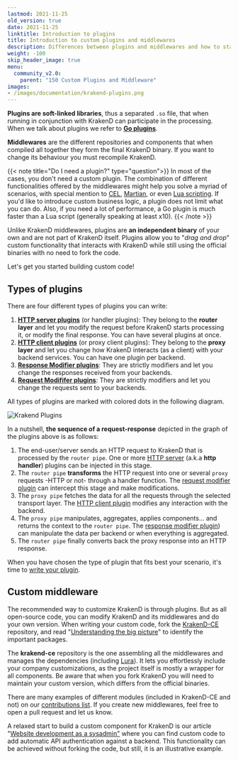 ```yaml
---
lastmod: 2021-11-25
old_version: true
date: 2021-11-25
linktitle: Introduction to plugins
title: Introduction to custom plugins and middlewares
description: Differences between plugins and middlewares and how to start using your own plugins
weight: -100
skip_header_image: true
menu:
  community_v2.0:
    parent: "150 Custom Plugins and Middleware"
images:
- /images/documentation/krakend-plugins.png
---
```


**Plugins are soft-linked libraries**, thus a separated `.so` file, that when running in conjunction with KrakenD can participate in the processing. When we talk about plugins we refer to **[Go plugins](https://golang.org/pkg/plugin/)**.

**Middlewares** are the different repositories and components that when compiled all together they form the final KrakenD binary. If you want to change its behaviour you must recompile KrakenD.

{{< note title="Do I need a plugin?" type="question">}}
In most of the cases, you don't need a custom plugin. The combination of different functionalities offered by the middlewares might help you solve a myriad of scenarios, with special mention to [CEL](/docs/v2.0/endpoints/common-expression-language-cel/), [Martian](/docs/v2.0/backends/martian/), or even [Lua scripting](/docs/v2.0/endpoints/lua/). If you'd like to introduce custom business logic, a plugin does not limit what you can do. Also, if you need a lot of performance, a Go plugin is much faster than a Lua script (generally speaking at least x10).
{{< /note >}}

Unlike KrakenD middlewares, plugins are **an independent binary** of your own and are not part of KrakenD itself. Plugins allow you to "*drag and drop*" custom functionality that interacts with KrakenD while still using the official binaries with no need to fork the code.

Let's get you started building custom code!

## Types of plugins
There are four different types of plugins you can write:

1.  **[HTTP server plugins](/docs/v2.0/extending/http-server-plugins/)** (or handler plugins): They belong to the **router layer** and let you modify the request before KrakenD starts processing it, or modify the final response. You can have several plugins at once.
2.  **[HTTP client plugins](/docs/v2.0/extending/http-client-plugins/)** (or proxy client plugins): They belong to the **proxy layer** and let you change how KrakenD interacts (as a client) with your backend services. You can have one plugin per backend.
3.  **[Response Modifier plugins](/docs/v2.0/extending/plugin-modifiers/)**: They are strictly modifiers and let you change the responses received from your backends.
4.  **[Request Modififer plugins](/docs/v2.0/extending/plugin-modifiers/)**: They are strictly modifiers and let you change the requests sent to your backends.


All types of plugins are marked with colored dots in the following diagram.

![Krakend Plugins](/images/documentation/krakend-plugins.png)

In a nutshell, **the sequence of a request-response** depicted in the graph of the plugins above is as follows:

1.  The end-user/server sends an HTTP request to KrakenD that is processed by the `router pipe`. One or more [HTTP server](/docs/v2.0/extending/http-server-plugins/) (a.k.a **http handler**) plugins can be injected in this stage.
2.  The `router pipe` **transforms** the HTTP request into one or several `proxy` requests -HTTP or not- through a handler function. The [request modifier plugin](/docs/v2.0/extending/plugin-modifiers/) can intercept this stage and make modifications.
3.  The `proxy pipe` fetches the data for all the requests through the selected transport layer. The [HTTP client plugin](/docs/v2.0/extending/http-client-plugins/) modifies any interaction with the backend.
4.  The `proxy pipe` manipulates, aggregates, applies components... and returns the context to the `router pipe`. The [response modifier plugin](/docs/v2.0/extending/plugin-modifiers/)) can manipulate the data per backend or when everything is aggregated.
5.  The `router pipe` finally converts back the proxy response into an HTTP response.

When you have chosen the type of plugin that fits best your scenario, it's time to [write your plugin](/docs/v2.0/extending/writing-plugins/).

## Custom middleware
The recommended way to customize KrakenD is through plugins. But as all open-source code, you can modify KrakenD and its middlewares and do your own version. When writing your custom code, fork the [KrakenD-CE](https://github.com/krakend/krakend-ce) repository, and read "[Understanding the big picture](/docs/v2.0/extending/the-big-picture/#the-important-packages)" to identify the important packages.


The **krakend-ce** repository is the one assembling all the middlewares and manages the dependencies (including [Lura](https://github.com/luraproject/lura)). It lets you effortlessly include your company customizations, as the project itself is mostly a wrapper for all components. Be aware that when you fork KrakenD you will need to maintain your custom version, which differs from the official binaries.

There are many examples of different modules (included in KrakenD-CE and not) on our [contributions list](https://github.com/krakend/krakend-contrib). If you create new middlewares, feel free to open a pull request and let us know.

A relaxed start to build a custom component for KrakenD is our article "[Website development as a sysadmin"](/blog/website-development-as-a-sysadmin/) where you can find custom code to add automatic API authentication against a backend. This functionality can be achieved without forking the code, but still, it is an illustrative example.

